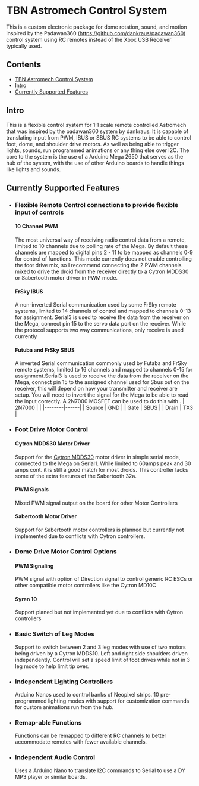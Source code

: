 # TBN Astromech Control System
This is a custom electronic package for dome rotation, sound, and motion inspired by the Padawan360 (https://github.com/dankraus/padawan360) control system using RC remotes instead of the Xbox USB Receiver typically used.

## Contents
- [TBN Astromech Control System](#TBN)
- [Intro](#intro)
- [Currently Supported Features](#currently)


## Intro

This is a flexible control system for 1:1 scale remote controlled Astromech that was inspired by the padawan360 system by dankraus. It is capable of translating input from PWM, IBUS or SBUS RC systems to be able to control foot, dome, and shoulder drive motors. As well as being able to trigger lights, sounds, run programmed animations or any thing else over I2C. The core to the system is the use of a Arduino Mega 2650 that serves as the hub of the system, with the use of other Arduino boards to handle things like lights and sounds.

## Currently Supported Features
- ### Flexible Remote Control connections to provide flexible input of controls
  #### 10 Channel PWM
  The most universal way of receiving radio control data from a remote, limited to 10 channels due to polling rate of the Mega. By default these channels are mapped to digital pins 2 - 11 to be mapped as channels 0-9 for control of functions. This mode currently does not enable controlling the foot drive mix, so I recommend connecting the 2 PWM channels mixed to drive the droid from the receiver directly to a Cytron MDDS30 or Sabertooth motor driver in PWM mode. 
  #### FrSky IBUS
  A non-inverted Serial communication used by some FrSky remote systems, limited to 14 channels of control and mapped to channels 0-13 for assignment. Serial3 is used to receive the data from the receiver on the Mega, connect pin 15 to the servo data port on the receiver. While the protocol supports two way communications, only receive is used currently
  #### Futuba and FrSky SBUS
  A inverted Serial communication commonly used by Futaba and FrSky remote systems, limited to 16 channels and mapped to channels 0-15 for assignment.Serial3 is used to receive the data from the receiver on the Mega, connect pin 15 to the assigned channel used for Sbus out on the receiver, this will depend on how your transmitter and receiver are setup. You will need to invert the signal for the Mega to be able to read the input correctly. A 2N7000 MOSFET can be used to do this with .
  | 2N7000 |      |
  |--------|------|
  | Source | GND  |
  | Gate   | SBUS |
  | Drain  | TX3  |
  
- ### Foot Drive Motor Control
  #### Cytron MDDS30 Motor Driver
  Support for the [Cytron MDDS30](https://www.cytron.io/p-30amp-7v-35v-smartdrive-dc-motor-driver-2-channels) motor driver in simple serial mode, connected to the Mega on Serial1. While limited to 60amps peak and 30 amps cont. it is still a good match for most droids. This controller lacks some of the extra features of the Sabertooth 32a.
  #### PWM Signals
  Mixed PWM signal output on the board for other Motor Controllers   
  #### Sabertooth Motor Driver
  Support for Sabertooth motor controllers is planned but currently not implemented due to conflicts with Cytron controllers.

- ### Dome Drive Motor Control Options
  #### PWM Signaling
  PWM signal with option of Direction signal to control generic RC ESCs or other compatible motor controllers like the Cytron MD10C
  #### Syren 10
  Support planed but not implemented yet due to conflicts with Cytron controllers
  
- ### Basic Switch of Leg Modes
  Support to switch between 2 and 3 leg modes with use of two motors being driven by a Cytron MDDS10. Left and right side shoulders driven independently. Control will set a speed limit of foot drives while not in 3 leg mode to help limit tip over.
  
- ### Independent Lighting Controllers
  Arduino Nanos used to control banks of Neopixel strips. 10 pre-programmed lighting modes with support for customization commands for custom animations run from the hub. 

- ### Remap-able Functions
  Functions can be remapped to different RC channels to better accommodate remotes with fewer available channels. 
  
- ### Independent Audio Control 
  Uses a Arduino Nano to translate I2C commands to Serial to use a DY MP3 player or similar boards.
